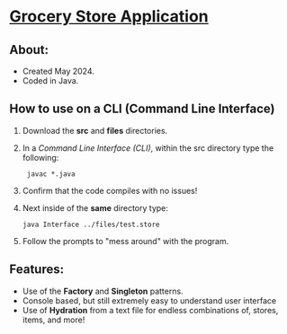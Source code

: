 <h1><u>Grocery Store Application</u></h1>
<h2>About:</h2>

- Created May 2024.
- Coded in Java.

<h2>How to use on a <b>CLI (Command Line Interface)</b></h2>

1. Download the <b>src</b> and <b>files</b> directories.
2. In a <i>Command Line Interface (CLI)</i>, within the src directory type the following:
   
        javac *.java 

3. Confirm that the code compiles with no issues!
4. Next inside of the <b>same</b> directory type:
   
       java Interface ../files/test.store

6. Follow the prompts to "mess around" with the program.

<h2>Features:</h2>

- Use of the <b>Factory</b> and <b>Singleton</b> patterns.
- Console based, but still extremely easy to understand user interface
- Use of <b>Hydration</b> from a text file for endless combinations of, stores, items, and more!


